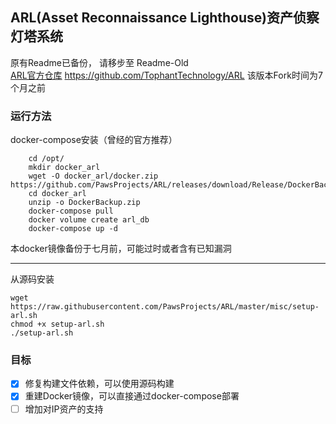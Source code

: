 ## ARL(Asset Reconnaissance Lighthouse)资产侦察灯塔系统
原有Readme已备份， 请移步至 Readme-Old <br>
[ARL官方仓库](https://github.com/TophantTechnology/ARL) https://github.com/TophantTechnology/ARL
该版本Fork时间为7个月之前

### 运行方法
docker-compose安装（曾经的官方推荐）
```
    cd /opt/
    mkdir docker_arl
    wget -O docker_arl/docker.zip https://github.com/PawsProjects/ARL/releases/download/Release/DockerBackup.zip
    cd docker_arl
    unzip -o DockerBackup.zip
    docker-compose pull
    docker volume create arl_db
    docker-compose up -d
```
本docker镜像备份于七月前，可能过时或者含有已知漏洞

---
从源码安装
```
wget https://raw.githubusercontent.com/PawsProjects/ARL/master/misc/setup-arl.sh
chmod +x setup-arl.sh
./setup-arl.sh
```
### 目标

- [x] 修复构建文件依赖，可以使用源码构建
- [x] 重建Docker镜像，可以直接通过docker-compose部署
- [ ] 增加对IP资产的支持
